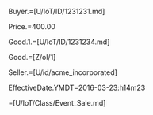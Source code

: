 Buyer.=[U/IoT/ID/1231231.md]

Price.$=$400.00

Good.1.=[U/IoT/ID/1231234.md]

Good.=[Z/ol/1]

Seller.=[U/id/acme_incorporated]

EffectiveDate.YMDT=2016-03-23:h14m23

=[U/IoT/Class/Event_Sale.md]
